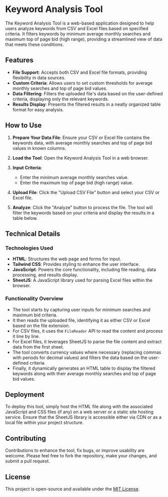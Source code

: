 # Keyword Analysis Tool

The Keyword Analysis Tool is a web-based application designed to help users analyze keywords from CSV and Excel files based on specified criteria. It filters keywords by minimum average monthly searches and maximum top of page bid (high range), providing a streamlined view of data that meets these conditions.

## Features

- **File Support**: Accepts both CSV and Excel file formats, providing flexibility in data sources.
- **Custom Criteria**: Allows users to set custom thresholds for average monthly searches and top of page bid values.
- **Data Filtering**: Filters the uploaded file's data based on the user-defined criteria, displaying only the relevant keywords.
- **Results Display**: Presents the filtered results in a neatly organized table format for easy analysis.

## How to Use

1. **Prepare Your Data File**: Ensure your CSV or Excel file contains the keywords data, with average monthly searches and top of page bid values in known columns.

2. **Load the Tool**: Open the Keyword Analysis Tool in a web browser.

3. **Input Criteria**:
    - Enter the minimum average monthly searches value.
    - Enter the maximum top of page bid (high range) value.

4. **Upload File**: Click the "Upload CSV File" button and select your CSV or Excel file.

5. **Analyze**: Click the "Analyze" button to process the file. The tool will filter the keywords based on your criteria and display the results in a table below.

## Technical Details

### Technologies Used

- **HTML**: Structures the web page and forms for input.
- **Tailwind CSS**: Provides styling to enhance the user interface.
- **JavaScript**: Powers the core functionality, including file reading, data processing, and results display.
- **SheetJS**: A JavaScript library used for parsing Excel files within the browser.

### Functionality Overview

- The tool starts by capturing user inputs for minimum searches and maximum bid criteria.
- It then reads the uploaded file, identifying it as either CSV or Excel based on the file extension.
- For CSV files, it uses the `FileReader` API to read the content and process it line by line.
- For Excel files, it leverages SheetJS to parse the file content and extract data from the first sheet.
- The tool converts currency values where necessary (replacing commas with periods for decimal values) and filters the data based on the user-defined criteria.
- Finally, it dynamically generates an HTML table to display the filtered keywords along with their average monthly searches and top of page bid values.

## Deployment

To deploy this tool, simply host the HTML file along with the associated JavaScript and CSS files (if any) on a web server or a static site hosting service. Ensure that the SheetJS library is accessible either via CDN or as a local file within your project structure.

## Contributing

Contributions to enhance the tool, fix bugs, or improve usability are welcome. Please feel free to fork the repository, make your changes, and submit a pull request.

## License

This project is open-source and available under the [MIT License](LICENSE.md).